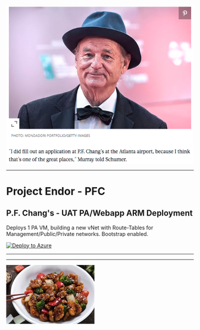 ![Kung Pao](bill.png)

* * *

# Project Endor - PFC

## P.F. Chang's - UAT PA/Webapp ARM Deployment
Deploys 1 PA VM, building a new vNet with Route-Tables for Management/Public/Private networks. Bootstrap enabled.

[![Deploy to Azure](https://aka.ms/deploytoazurebutton)](https://portal.azure.com/#create/Microsoft.Template/uri/https%3A%2F%2Fcnetpalopublic.blob.core.windows.net%2Farm-public%2Fpfc.json)
* * *


* * *

![Sesame](sesame.jpg)
